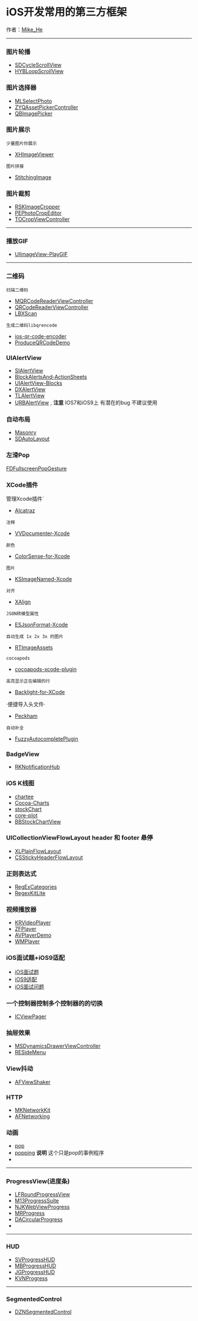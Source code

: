 # iOS开发常用的第三方框架

作者：[Mike_He](https://github.com/CoderMikeHe)   
 
---
### 图片轮播
* [SDCycleScrollView](https://github.com/gsdios/SDCycleScrollView)  
* [HYBLoopScrollView](https://github.com/CoderJackyHuang/HYBLoopScrollView)


### 图片选择器 
* [MLSelectPhoto](https://github.com/MakeZL/MLSelectPhoto)
* [ZYQAssetPickerController](https://github.com/heroims/ZYQAssetPickerController)
* [QBImagePicker](https://github.com/questbeat/QBImagePicker)  

### 图片展示
`少量图片你展示`
* [XHImageViewer](https://github.com/JackTeam/XHImageViewer)

`图片拼接`
* [StitchingImage](https://github.com/zhengjinghua/StitchingImage)


### 图片裁剪
* [RSKImageCropper](https://github.com/ruslanskorb/RSKImageCropper)
* [PEPhotoCropEditor](https://github.com/kishikawakatsumi/PEPhotoCropEditor)
* [TOCropViewController](https://github.com/TimOliver/TOCropViewController)
---
### 播放GIF
* [UIImageView-PlayGIF](https://github.com/yfme/UIImageView-PlayGIF)

---
### 二维码
`扫描二维码`
* [MQRCodeReaderViewController](https://github.com/zhengjinghua/MQRCodeReaderViewController) 
* [QRCodeReaderViewController](https://github.com/yannickl/QRCodeReaderViewController)    
* [LBXScan](https://github.com/MxABC/LBXScan)   

`生成二维码libqrencode`
* [ios-qr-code-encoder](https://github.com/moqod/ios-qr-code-encoder)
* [ProduceQRCodeDemo](https://github.com/MartinLi841538513/ProduceQRCodeDemo)



### UIAlertView
* [SIAlertView](https://github.com/Sumi-Interactive/SIAlertView)
* [BlockAlertsAnd-ActionSheets](https://github.com/gpambrozio/BlockAlertsAnd-ActionSheets)
* [UIAlertView-Blocks](https://github.com/jivadevoe/UIAlertView-Blocks)
* [DXAlertView](https://github.com/xiekw2010/DXAlertView) 
* [TLAlertView](https://github.com/tLewisII/TLAlertView) 
* [URBAlertView](https://github.com/u10int/URBAlertView) ,  **注意** IOS7和iOS9上 有潜在的bug 不建议使用
### 自动布局
* [Masonry](https://github.com/SnapKit/Masonry)
* [SDAutoLayout](https://github.com/gsdios/SDAutoLayout)

### 左滑Pop
[FDFullscreenPopGesture](https://github.com/forkingdog/FDFullscreenPopGesture)

### XCode插件
管理Xcode插件`
* [Alcatraz](https://github.com/alcatraz/Alcatraz)  

`注释`  
* [VVDocumenter-Xcode ](https://github.com/onevcat/VVDocumenter-Xcode )

`颜色`
* [ColorSense-for-Xcode](https://github.com/omz/ColorSense-for-Xcode)

`图片`
* [KSImageNamed-Xcode](https://github.com/ksuther/KSImageNamed-Xcode)

`对齐`
* [XAlign](https://github.com/qfish/XAlign)

`JSON转模型属性`
* [ESJsonFormat-Xcode](https://github.com/EnjoySR/ESJsonFormat-Xcode)

`自动生成 1x 2x 3x 的图片`
* [RTImageAssets](https://github.com/rickytan/RTImageAssets)

`cocoapods`
* [cocoapods-xcode-plugin](https://github.com/kattrali/cocoapods-xcode-plugin)

`高亮显示正在编辑的行`
* [Backlight-for-XCode](https://github.com/limejelly/Backlight-for-XCode)

·便捷导入头文件·
* [Peckham](https://github.com/markohlebar/Peckham)

`自动补全`
* [FuzzyAutocompletePlugin](https://github.com/FuzzyAutocomplete/FuzzyAutocompletePlugin)

### BadgeView
* [RKNotificationHub](https://github.com/cwRichardKim/RKNotificationHub)

### iOS K线图
* [chartee](https://github.com/zhiyu/chartee)  
* [Cocoa-Charts](https://github.com/limccn/Cocoa-Charts) 
* [stockChart](https://github.com/dangfm/stockChart)  
* [core-plot](https://github.com/core-plot/core-plot)
* [BBStockChartView](https://github.com/chenxiaoyu3/BBStockChartView) 


### UICollectionViewFlowLayout  header 和 footer 悬停
* [XLPlainFlowLayout](https://github.com/HebeTienCoder/XLPlainFlowLayout) 
* [CSStickyHeaderFlowLayout](https://github.com/jamztang/CSStickyHeaderFlowLayout)

### 正则表达式
* [RegExCategories](https://github.com/bendytree/Objective-C-RegEx-Categories) 
* [RegexKitLite](https://github.com/wezm/RegexKitLite)

### 视频播放器
* [KRVideoPlayer](https://github.com/36Kr-Mobile/KRVideoPlayer)
* [ZFPlayer](https://github.com/renzifeng/ZFPlayer)
* [AVPlayerDemo](https://github.com/mzds/AVPlayerDemo)
* [WMPlayer](https://github.com/zhengwenming/WMPlayer)

### iOS面试题+iOS9适配
* [iOS面试题](https://github.com/ChenYilong/iOSInterviewQuestions)
* [iOS9适配](https://github.com/ChenYilong/iOS9AdaptationTips)
* [iOS面试问题](https://github.com/lzyy/iOS-Developer-Interview-Questions)

### 一个控制器控制多个控制器的的切换
* [ICViewPager](https://github.com/iltercengiz/ICViewPager)

### 抽屉效果
* [MSDynamicsDrawerViewController](https://github.com/erichoracek/MSDynamicsDrawerViewController)  
* [RESideMenu](https://github.com/romaonthego/RESideMenu)

### View抖动
* [AFViewShaker](https://github.com/ArtFeel/AFViewShaker)

### HTTP
* [MKNetworkKit](https://github.com/MugunthKumar/MKNetworkKit)
* [AFNetworking](https://github.com/AFNetworking/AFNetworking)


### 动画 
* [pop](https://github.com/facebook/pop)
* [popping](https://github.com/schneiderandre/popping) **说明** 这个只是pop的事例程序
* 
---

### ProgressView(进度条)
* [LFRoundProgressView](https://github.com/shiqiang124/LFRoundProgressView)
* [M13ProgressSuite](https://github.com/Marxon13/M13ProgressSuite)
* [NJKWebViewProgress](https://github.com/ninjinkun/NJKWebViewProgress)
* [MRProgress](https://github.com/mrackwitz/MRProgress)
* [DACircularProgress](https://github.com/danielamitay/DACircularProgress)
* 
---
### HUD
* [SVProgressHUD](https://github.com/SVProgressHUD/SVProgressHUD)
* [MBProgressHUD](https://github.com/jdg/MBProgressHUD)
* [JGProgressHUD](https://github.com/JonasGessner/JGProgressHUD)
* [KVNProgress](https://github.com/AssistoLab/KVNProgress)

---
### SegmentedControl
* [DZNSegmentedControl](https://github.com/dzenbot/DZNSegmentedControl)

























